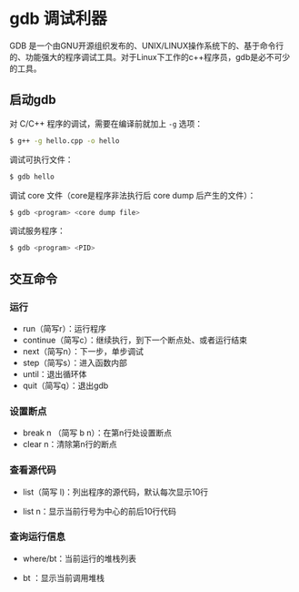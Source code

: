 # gdb 调试利器

GDB 是一个由GNU开源组织发布的、UNIX/LINUX操作系统下的、基于命令行的、功能强大的程序调试工具。对于Linux下工作的c++程序员，gdb是必不可少的工具。

## 启动gdb

对 C/C++ 程序的调试，需要在编译前就加上 `-g` 选项：

```bash
$ g++ -g hello.cpp -o hello
```

调试可执行文件：

```bash
$ gdb hello
```

调试 core 文件（core是程序非法执行后 core dump 后产生的文件）：

```bash
$ gdb <program> <core dump file>
```

调试服务程序：

```bash
$ gdb <program> <PID>
```

## 交互命令

### 运行

- run（简写r）：运行程序
- continue（简写c）：继续执行，到下一个断点处、或者运行结束
- next（简写n）：下一步，单步调试
- step（简写s）：进入函数内部
- until：退出循环体
- quit（简写q）：退出gdb

### 设置断点

-  break n （简写 b n）：在第n行处设置断点
- clear n：清除第n行的断点

### 查看源代码

- list（简写 l)：列出程序的源代码，默认每次显示10行

- list n：显示当前行号为中心的前后10行代码

### 查询运行信息

- where/bt：当前运行的堆栈列表

- bt ：显示当前调用堆栈

  